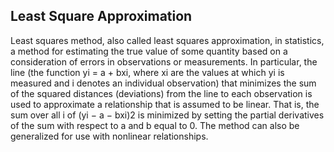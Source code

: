 ## Least Square Approximation

Least squares method, also called least squares approximation, in statistics, a method for estimating the true value of some quantity based on a consideration of errors in observations or measurements. In particular, the line (the function yi = a + bxi, where xi are the values at which yi is measured and i denotes an individual observation) that minimizes the sum of the squared distances (deviations) from the line to each observation is used to approximate a relationship that is assumed to be linear. That is, the sum over all i of (yi − a − bxi)2 is minimized by setting the partial derivatives of the sum with respect to a and b equal to 0. The method can also be generalized for use with nonlinear relationships.
